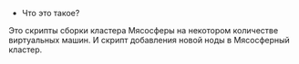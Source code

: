  - Что это такое?

Это скрипты сборки кластера Мясосферы на некотором количестве виртуальных машин. И скрипт добавления новой ноды в Мясосферный кластер.


        

        
